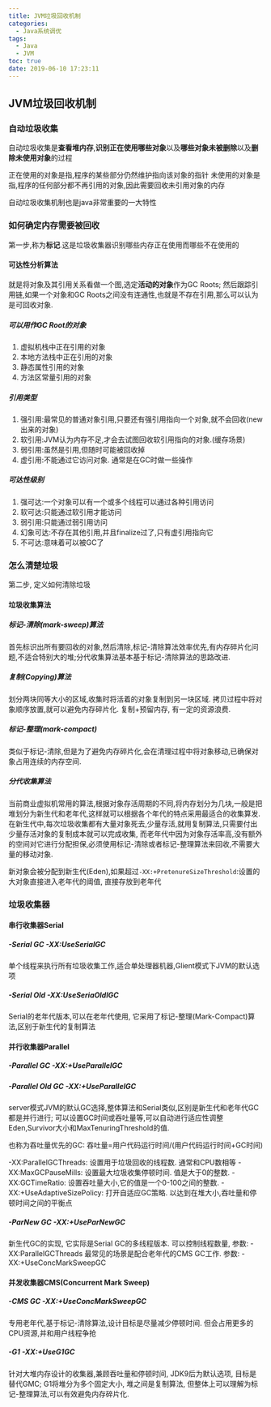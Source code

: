 ```yaml
---
title: JVM垃圾回收机制
categories:
  - Java系统调优
tags:
  - Java
  - JVM
toc: true
date: 2019-06-10 17:23:11
---
```

## JVM垃圾回收机制

### 自动垃圾收集

自动垃圾收集是**查看堆内存**,**识别正在使用哪些对象**以及**哪些对象未被删除**以及**删除未使用对象**的过程

正在使用的对象是指,程序的某些部分仍然维护指向该对象的指针
未使用的对象是指,程序的任何部分都不再引用的对象,因此需要回收未引用对象的内存

自动垃圾收集机制也是java非常重要的一大特性

### 如何确定内存需要被回收

第一步,称为**标记**.这是垃圾收集器识别哪些内存正在使用而哪些不在使用的

#### 可达性分析算法

就是将对象及其引用关系看做一个图,选定**活动的对象**作为GC Roots;
然后跟踪引用链,如果一个对象和GC Roots之间没有连通性,也就是不存在引用,那么可以认为是可回收对象.

##### 可以用作GC Root的对象

1. 虚拟机栈中正在引用的对象
2. 本地方法栈中正在引用的对象
3. 静态属性引用的对象
4. 方法区常量引用的对象

##### 引用类型

1. 强引用:最常见的普通对象引用,只要还有强引用指向一个对象,就不会回收(new出来的对象)
2. 软引用:JVM认为内存不足,才会去试图回收软引用指向的对象.(缓存场景)
3. 弱引用:虽然是引用,但随时可能被回收掉
4. 虚引用:不能通过它访问对象. 通常是在GC时做一些操作

##### 可达性级别

1. 强可达:一个对象可以有一个或多个线程可以通过各种引用访问
2. 软可达:只能通过软引用才能访问
3. 弱引用:只能通过弱引用访问
4. 幻象可达:不存在其他引用,并且finalize过了,只有虚引用指向它
5. 不可达:意味着可以被GC了

### 怎么清楚垃圾

第二步, 定义如何清除垃圾

#### 垃圾收集算法

##### 标记-清除(mark-sweep)算法

首先标识出所有要回收的对象,然后清除,标记-清除算法效率优先,有内存碎片化问题,不适合特别大的堆;分代收集算法基本基于标记-清除算法的思路改进.

##### 复制(Copying)算法

划分两块同等大小的区域,收集时将活着的对象复制到另一块区域. 拷贝过程中将对象顺序放置,就可以避免内存碎片化. 复制+预留内存, 有一定的资源浪费.

##### 标记-整理(mark-compact)

类似于标记-清除,但是为了避免内存碎片化,会在清理过程中将对象移动,已确保对象占用连续的内存空间.

##### 分代收集算法

当前商业虚拟机常用的算法,根据对象存活周期的不同,将内存划分为几块,一般是把堆划分为新生代和老年代,这样就可以根据各个年代的特点采用最适合的收集算发.
在新生代中,每次垃圾收集都有大量对象死去,少量存活,就用复制算法,只需要付出少量存活对象的复制成本就可以完成收集,
而老年代中因为对象存活率高,没有额外的空间对它进行分配担保,必须使用标记-清除或者标记-整理算法来回收,不需要大量的移动对象.

新对象会被分配到新生代(Eden),如果超过`-XX:+PretenureSizeThreshold`:设置的大对象直接进入老年代的阈值, 直接存放到老年代

### 垃圾收集器

#### 串行收集器Serial

##### -Serial GC -XX:UseSerialGC

单个线程来执行所有垃圾收集工作,适合单处理器机器,Glient模式下JVM的默认选项

##### -Serial Old -XX:UseSeriaOldlGC

Serial的老年代版本,可以在老年代使用, 它采用了标记-整理(Mark-Compact)算法,区别于新生代的复制算法

#### 并行收集器Parallel

##### -Parallel GC -XX:+UseParallelGC

##### -Parallel Old GC -XX:+UseParallelGC

server模式JVM的默认GC选择,整体算法和Serial类似,区别是新生代和老年代GC都是并行进行;
可以设置GC时间或吞吐量等,可以自动进行适应性调整Eden,Survivor大小和MaxTenuringThreshold的值.

也称为吞吐量优先的GC: 吞吐量=用户代码运行时间/(用户代码运行时间+GC时间)

-XX:ParallelGCThreads: 设置用于垃圾回收的线程数. 通常和CPU数相等
-XX:MaxGCPauseMills: 设置最大垃圾收集停顿时间. 值是大于0的整数.
-XX:GCTimeRatio: 设置吞吐量大小,它的值是一个0-100之间的整数.
-XX:+UseAdaptiveSizePolicy: 打开自适应GC策略. 以达到在堆大小,吞吐量和停顿时间之间的平衡点

##### -ParNew GC -XX:+UseParNewGC

新生代GC的实现, 它实际是Serial GC的多线程版本. 可以控制线程数量, 参数: -XX:ParallelGCThreads
最常见的场景是配合老年代的CMS GC工作. 参数: -XX:+UseConcMarkSweepGC

#### 并发收集器CMS(Concurrent Mark Sweep)

##### -CMS GC -XX:+UseConcMarkSweepGC

专用老年代,基于标记-清除算法,设计目标是尽量减少停顿时间.
但会占用更多的CPU资源,并和用户线程争抢

##### -G1 -XX:+UseG1GC

针对大堆内存设计的收集器,兼顾吞吐量和停顿时间, JDK9后为默认选项, 目标是替代GMC;
G1将堆分为多个固定大小, 堆之间是复制算法, 但整体上可以理解为标记-整理算法,可以有效避免内存碎片化.

